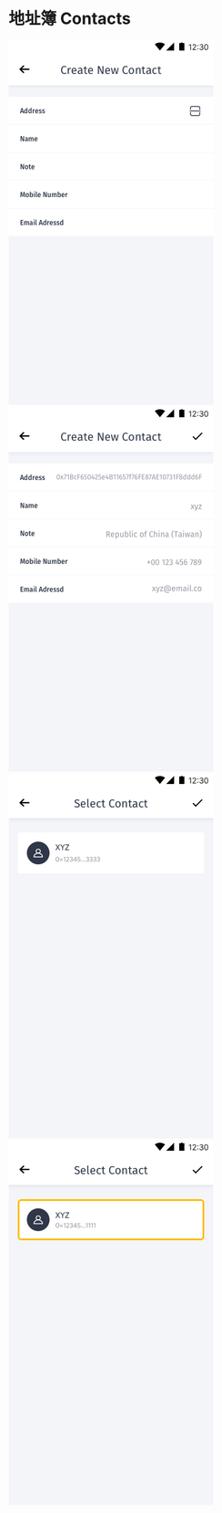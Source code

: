 # 地址簿 Contacts

![地址簿](../assets/screen-contacts-create.png)
![地址簿](../assets/screen-contacts-create-type.png)
![地址簿](../assets/screen-contacts-select.png)
![地址簿](../assets/screen-contacts-selected.png)